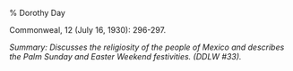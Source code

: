 % Dorothy Day

Commonweal, 12 (July 16, 1930): 296-297.

*Summary: Discusses the religiosity of the people of Mexico and
describes the Palm Sunday and Easter Weekend festivities. (DDLW \#33).*


